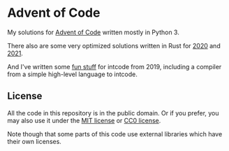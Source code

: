 Advent of Code
===================
My solutions for [Advent of Code](http://adventofcode.com) written mostly in Python 3.

There also are some very optimized solutions written in Rust for [2020](2020/optimized) and [2021](2021/optimized).

And I've written some [fun stuff](https://github.com/benediktwerner/intcode) for intcode from 2019, including a compiler from a simple high-level language to intcode.

## License

All the code in this repository is in the public domain. Or if you prefer, you may also use it under the [MIT license](LICENSE-MIT) or [CC0 license](LICENSE-CC0).

Note though that some parts of this code use external libraries which have their own licenses.
